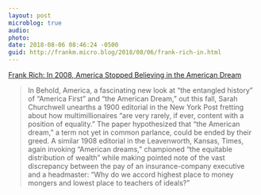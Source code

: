 ```yaml
---
layout: post
microblog: true
audio: 
photo: 
date: 2018-08-06 08:46:24 -0500
guid: http://frankm.micro.blog/2018/08/06/frank-rich-in.html
---
```

[Frank Rich: In 2008, America Stopped Believing in the American Dream](http://nymag.com/daily/intelligencer/2018/08/frank-rich-2008-financial-crisis-end-of-american-dream.html)
>In Behold, America, a fascinating new look at “the entangled history” of “America First” and “the American Dream,” out this fall, Sarah Churchwell unearths a 1900 editorial in the New York Post fretting about how multimillionaires “are very rarely, if ever, content with a position of equality.” The paper hypothesized that “the American dream,” a term not yet in common parlance, could be ended by their greed. A similar 1908 editorial in the Leavenworth, Kansas, Times, again invoking “American dreams,” championed “the equitable distribution of wealth” while making pointed note of the vast discrepancy between the pay of an insurance-company executive and a headmaster: “Why do we accord highest place to money mongers and lowest place to teachers of ideals?”
